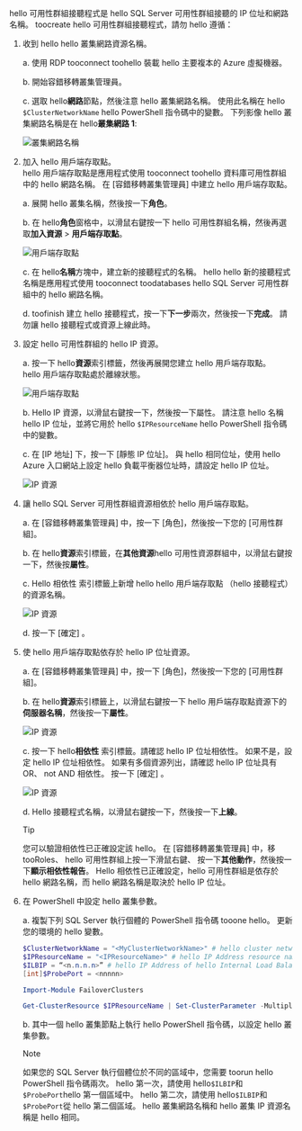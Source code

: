 hello 可用性群組接聽程式是 hello SQL Server 可用性群組接聽的 IP 位址和網路名稱。 toocreate hello 可用性群組接聽程式，請勿 hello 遵循：

1. <a name="getnet"></a>收到 hello hello 叢集網路資源名稱。

    a. 使用 RDP tooconnect toohello 裝載 hello 主要複本的 Azure 虛擬機器。 

    b. 開始容錯移轉叢集管理員。

    c. 選取 hello**網路**節點，然後注意 hello 叢集網路名稱。 使用此名稱在 hello `$ClusterNetworkName` hello PowerShell 指令碼中的變數。 下列影像 hello 叢集網路名稱是在 hello**叢集網路 1**:

   ![叢集網路名稱](./media/virtual-machines-ag-listener-configure/90-clusternetworkname.png)

2. <a name="addcap"></a>加入 hello 用戶端存取點。  
    hello 用戶端存取點是應用程式使用 tooconnect toohello 資料庫可用性群組中的 hello 網路名稱。 在 [容錯移轉叢集管理員] 中建立 hello 用戶端存取點。

    a. 展開 hello 叢集名稱，然後按一下**角色**。

    b. 在 hello**角色**窗格中，以滑鼠右鍵按一下 hello 可用性群組名稱，然後再選取**加入資源** > **用戶端存取點**。

   ![用戶端存取點](./media/virtual-machines-ag-listener-configure/92-addclientaccesspoint.png)

    c. 在 hello**名稱**方塊中，建立新的接聽程式的名稱。 
   hello hello 新的接聽程式名稱是應用程式使用 tooconnect toodatabases hello SQL Server 可用性群組中的 hello 網路名稱。
   
    d. toofinish 建立 hello 接聽程式，按一下**下一步**兩次，然後按一下**完成**。 請勿讓 hello 接聽程式或資源上線此時。

3. <a name="congroup"></a>設定 hello 可用性群組的 hello IP 資源。

    a. 按一下 hello**資源**索引標籤，然後再展開您建立 hello 用戶端存取點。  
    hello 用戶端存取點處於離線狀態。

   ![用戶端存取點](./media/virtual-machines-ag-listener-configure/94-newclientaccesspoint.png) 

    b. Hello IP 資源，以滑鼠右鍵按一下，然後按一下屬性。 請注意 hello 名稱 hello IP 位址，並將它用於 hello `$IPResourceName` hello PowerShell 指令碼中的變數。

    c. 在 [IP 地址] 下，按一下 [靜態 IP 位址]。 與 hello 相同位址，使用 hello Azure 入口網站上設定 hello 負載平衡器位址時，請設定 hello IP 位址。

   ![IP 資源](./media/virtual-machines-ag-listener-configure/96-ipresource.png) 

    <!-----------------------I don't see this option on server 2016
    1. Disable NetBIOS for this address and click **OK**. Repeat this step for each IP resource if your solution spans multiple Azure VNets. 
    ------------------------->

4. <a name = "dependencyGroup"></a>讓 hello SQL Server 可用性群組資源相依於 hello 用戶端存取點。

    a. 在 [容錯移轉叢集管理員] 中，按一下 [角色]，然後按一下您的 [可用性群組]。

    b. 在 hello**資源**索引標籤，在**其他資源**hello 可用性資源群組中，以滑鼠右鍵按一下，然後按**屬性**。 

    c. Hello 相依性 索引標籤上新增 hello hello 用戶端存取點 （hello 接聽程式） 的資源名稱。

   ![IP 資源](./media/virtual-machines-ag-listener-configure/97-propertiesdependencies.png) 

    d. 按一下 [確定] 。

5. <a name="listname"></a>使 hello 用戶端存取點依存於 hello IP 位址資源。

    a. 在 [容錯移轉叢集管理員] 中，按一下 [角色]，然後按一下您的 [可用性群組]。 

    b. 在 hello**資源**索引標籤上，以滑鼠右鍵按一下 hello 用戶端存取點資源下的**伺服器名稱**，然後按一下**屬性**。 

   ![IP 資源](./media/virtual-machines-ag-listener-configure/98-dependencies.png) 

    c. 按一下 hello**相依性** 索引標籤。請確認 hello IP 位址相依性。 如果不是，設定 hello IP 位址相依性。 如果有多個資源列出，請確認 hello IP 位址具有 OR、 not AND 相依性。 按一下 [確定] 。 

   ![IP 資源](./media/virtual-machines-ag-listener-configure/98-propertiesdependencies.png) 

    d. Hello 接聽程式名稱，以滑鼠右鍵按一下，然後按一下**上線**。 

    >[!TIP]
    >您可以驗證相依性已正確設定該 hello。 在 [容錯移轉叢集管理員] 中，移 tooRoles、 hello 可用性群組上按一下滑鼠右鍵、 按一下**其他動作**，然後按一下**顯示相依性報告**。 Hello 相依性已正確設定，hello 可用性群組是依存於 hello 網路名稱，而 hello 網路名稱是取決於 hello IP 位址。 


6. <a name="setparam"></a>在 PowerShell 中設定 hello 叢集參數。
    
    a. 複製下列 SQL Server 執行個體的 PowerShell 指令碼 tooone hello。 更新您的環境的 hello 變數。     
    
    ```PowerShell
    $ClusterNetworkName = "<MyClusterNetworkName>" # hello cluster network name (Use Get-ClusterNetwork on Windows Server 2012 of higher toofind hello name)
    $IPResourceName = "<IPResourceName>" # hello IP Address resource name
    $ILBIP = “<n.n.n.n>” # hello IP Address of hello Internal Load Balancer (ILB). This is hello static IP address for hello load balancer you configured in hello Azure portal.
    [int]$ProbePort = <nnnnn>
    
    Import-Module FailoverClusters
    
    Get-ClusterResource $IPResourceName | Set-ClusterParameter -Multiple @{"Address"="$ILBIP";"ProbePort"=$ProbePort;"SubnetMask"="255.255.255.255";"Network"="$ClusterNetworkName";"EnableDhcp"=0}
    ```

    b. 其中一個 hello 叢集節點上執行 hello PowerShell 指令碼，以設定 hello 叢集參數。  

    > [!NOTE]
    > 如果您的 SQL Server 執行個體位於不同的區域中，您需要 toorun hello PowerShell 指令碼兩次。 hello 第一次，請使用 hello`$ILBIP`和`$ProbePort`hello 第一個區域中。 hello 第二次，請使用 hello`$ILBIP`和`$ProbePort`從 hello 第二個區域。 hello 叢集網路名稱和 hello 叢集 IP 資源名稱是 hello 相同。 
